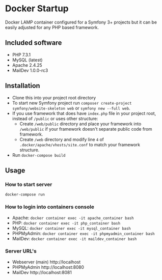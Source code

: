 # Docker Startup
Docker LAMP container configured for a Symfony 3+ projects but it can be easily adjusted for any PHP based framework.

## Included software
- PHP 7.3.1
- MySQL (latest)
- Apache 2.4.25
- MailDev 1.0.0-rc3

## Installation
- Clone this into your project root directory
- To start new Symfony project run `composer create-project symfony/website-skeleton web` or `symfony new --full web`.
- If you use framework that does have `index.php` file in your project root, instead of `/public` or uses other structure: 
    - Create `/web/public` directory and place your framework into `/web/public` if your framework doesn't separate public code from framework.
    - Create `/web` directory and modify line `4` of `.docker/apache/vhosts/site.conf` to match your framework structure. 
- Run `docker-compose build`

## Usage
### How to start server
`docker-compose run`
### How to login into containers console
- Apache: `docker container exec -it apache_container bash`
- PHP: `docker container exec -it php_container bash`
- MySQL: `docker container exec -it mysql_container bash`
- PHPMyAdmin: `docker container exec -it phpmyadmin_container bash`
- MailDev: `docker container exec -it maildev_container bash`
### Server URL's
- Webserver (main) http://localhost
- PHPMyAdmin http://localhost:8080
- MailDev http://localhost:8081


